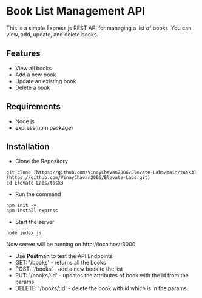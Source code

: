# Book List Management API

This is a simple Express.js REST API for managing a list of books. You can view, add, update, and delete books.

## Features

- View all books
- Add a new book
- Update an existing book
- Delete a book

## Requirements
- Node js
- express(npm package)

## Installation
- Clone the Repository
 ```
git clone [https://github.com/VinayChavan2006/Elevate-Labs/main/task3](https://github.com/VinayChavan2006/Elevate-Labs.git)
cd Elevate-Labs/task3
 ```
- Run the command
```
npm init -y
npm install express
```
- Start the server
```
node index.js
```
Now server will be running on http://localhost:3000

- Use **Postman** to test the API Endpoints
- GET: '/books' - returns all the books
- POST: '/books' - add a new book to the list
- PUT: '/books/:id' - updates the attributes of book with the id from the params
- DELETE: '/books/:id' - delete the book with id which is in the params
  
